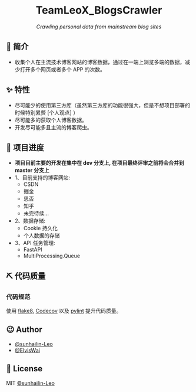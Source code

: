 <h1 align="center">TeamLeoX_BlogsCrawler</h1>
<p align="center">
    <em>Crawling personal data from mainstream blog sites</em>
</p>

## 📣 简介

* 收集个人在主流技术博客网站的博客数据，通过在一端上浏览多端的数据，减少打开多个网页或者多个 APP 的次数。

## ✨ 特性

* 尽可能少的使用第三方库（虽然第三方库的功能很强大，但是不想项目部署的时候特别累赘 [个人观点] ）
* 尽可能多的获取个人博客数据。
* 开发尽可能多且主流的博客爬虫。

## 📖 项目进度

* **项目目前主要的开发在集中在 dev 分支上, 在项目最终评审之前将会合并到 master 分支上**
* 1、目前支持的博客网站:
    * CSDN
    * 掘金
    * 思否
    * 知乎
    * 未完待续...
* 2、数据存储:
    * Cookie 持久化
    * 个人数据的存储
* 3、API 任务管理:
    * FastAPI
    * MultiProcessing.Queue

## ⛏ 代码质量

### 代码规范

使用 [flake8](http://flake8.pycqa.org/en/latest/index.html), [Codecov](https://codecov.io/) 以及 [pylint](https://www.pylint.org/) 提升代码质量。

## 😉 Author

* [@sunhailin-Leo](https://github.com/sunhailin-Leo)
* [@ElvisWai](https://github.com/ElvisWai)

## 📃 License

MIT [©sunhailin-Leo](https://github.com/sunhailin-Leo)
